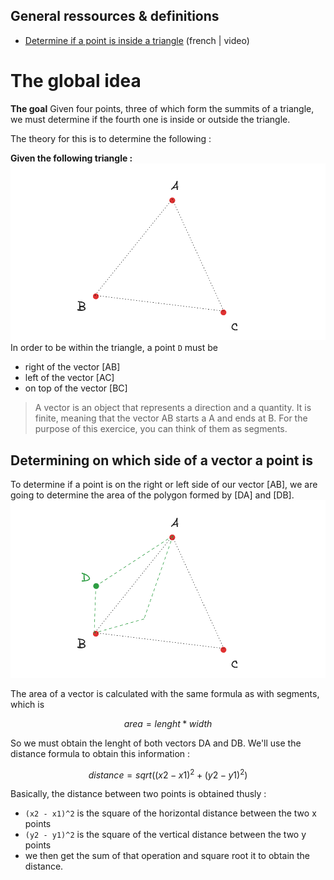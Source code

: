 ## General ressources & definitions

- [Determine if a point is inside a triangle](https://www.youtube.com/watch?v=kkucCUlyIUE) (french | video)

# The global idea
**The goal**
Given four points, three of which form the summits of a triangle, we must determine if the fourth one is inside or outside the triangle. 

The theory for this is to determine the following :

**Given the following triangle :**
![alt text](image.png)
In order to be within the triangle, a point `D` must be
- right of the vector [AB]
- left of the vector [AC]
- on top of the vector [BC]

> A vector is an object that represents a direction and a quantity. It is finite, meaning that the vector AB starts a A and ends at B. For the purpose of this exercice, you can think of them as segments.

## Determining on which side of a vector a point is
To determine if a point is on the right or left side of our vector [AB], we are going to determine the area of the polygon formed by [DA] and [DB].
![alt text](image-1.png)

The area of a vector is calculated with the same formula as with segments, which is 

```math
	area = lenght * width
```

So we must obtain the lenght of both vectors DA and DB. We'll use the distance formula to obtain this information :

```math
	distance = sqrt((x2 - x1)^2 + (y2 - y1)^2)
```
Basically, the distance between two points is obtained thusly : 
- `(x2 - x1)^2` is the square of the horizontal distance between the two x points
- `(y2 - y1)^2` is the square of the vertical distance between the two y points
- we then get the sum of that operation and square root it to obtain the distance. 